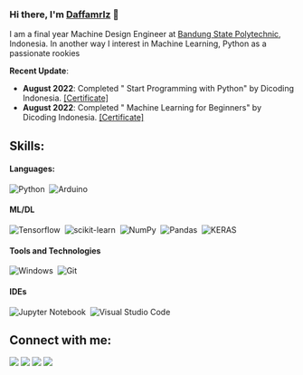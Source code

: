 ### Hi there, I'm [Daffamrlz](https://github.com/Daffamrlz) 👋

I am a final year Machine Design Engineer at [Bandung State Polytechnic](https://www.polban.ac.id), Indonesia. In another way I interest in Machine Learning, Python as a passionate rookies

**Recent Update**:
- **August 2022**: Completed " Start Programming with Python" by Dicoding Indonesia. [[Certificate]](https://www.dicoding.com/certificates/EYX425QQJZDL)
- **August 2022**: Completed " Machine Learning for Beginners" by Dicoding Indonesia. [[Certificate]](https://www.dicoding.com/certificates/NVP7KV5Y4ZR0)


## Skills:

#### Languages:
![Python](https://img.shields.io/badge/Python-3776AB?style=for-the-badge&logo=python&logoColor=white)&nbsp;
![Arduino](https://img.shields.io/badge/arduino-%2300979D.svg?&style=for-the-badge&logo=arduino&logoColor=white)


#### ML/DL

![Tensorflow](https://img.shields.io/badge/TensorFlow-FF6F00?style=for-the-badge&logo=tensorflow&logoColor=white)&nbsp;
![scikit-learn](https://img.shields.io/badge/scikit--learn-%23F7931E.svg?style=for-the-badge&logo=scikit-learn&logoColor=white)&nbsp;
![NumPy](https://img.shields.io/badge/numpy-%23013243.svg?style=for-the-badge&logo=numpy&logoColor=white)&nbsp;
![Pandas](https://img.shields.io/badge/pandas-%23150458.svg?style=for-the-badge&logo=pandas&logoColor=white)&nbsp;
![KERAS](https://img.shields.io/badge/keras-%23D00000.svg?&style=for-the-badge&logo=keras&logoColor=white)

#### Tools and Technologies

![Windows](https://img.shields.io/badge/windows-%230078D6.svg?&style=for-the-badge&logo=windows&logoColor=white)&nbsp;
![Git](https://img.shields.io/badge/GIT-E44C30?style=for-the-badge&logo=git&logoColor=white)&nbsp;
<!-- ![AWS](https://img.shields.io/badge/Amazon_AWS-232F3E?style=flat&logo=amazon-aws&logoColor=white)&nbsp;
![Google Cloud](https://img.shields.io/badge/Google_Cloud-4285F4?style=flat&logo=google-cloud&logoColor=white)&nbsp; -->

#### IDEs
![Jupyter Notebook](https://img.shields.io/badge/jupyter-%23FA0F00.svg?style=for-the-badge&logo=jupyter&logoColor=white)&nbsp;
![Visual Studio Code](https://img.shields.io/badge/Visual%20Studio%20Code-0078d7.svg?style=for-the-badge&logo=visual-studio-code&logoColor=white)&nbsp;


## Connect with me:

<p align = "center">

[<img src="https://img.shields.io/badge/kaggle-%2312100E.svg?&style=for-the-badge&logo=kaggle&logoColor=white&color=black" />](https://www.kaggle.com/daffaamirul)
[<img src ="https://img.shields.io/badge/website-%23.svg?&style=for-the-badge&logo=www&logoColor=white%22&color=black">](https://github.com/Daffamrlz)
[<img src="https://img.shields.io/badge/twitter-%231DA1F2.svg?&style=for-the-badge&logo=twitter&logoColor=white&color=black" />](https://twitter.com/daffamrlz) 
[<img src="https://img.shields.io/badge/instagram-%2312100E.svg?&style=for-the-badge&logo=instagram&logoColor=white&color=black" />](https://www.instagram.com/sysnapsix/?hl=id)
</p>


